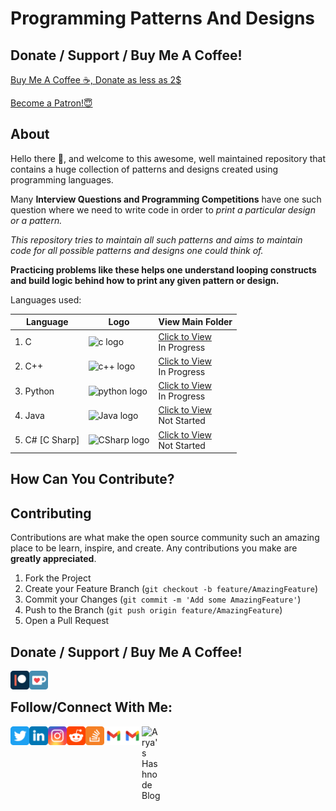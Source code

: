 # Programming Patterns And Designs

## Donate / Support / Buy Me A Coffee!

<a href="https://ko-fi.com/aryashah">Buy Me A Coffee ☕, Donate as less as 2$</a>

<a href="https://www.patreon.com/bePatron?u=45451225" data-patreon-widget-type="become-patron-button">Become a Patron!😇</a>

## About

Hello there 👋, and welcome to this awesome, well maintained repository that contains a huge collection of patterns and designs created using programming languages.

Many **Interview Questions and Programming Competitions** have one such question where we need to write code in order to *print a particular design or a pattern.*

*This repository tries to maintain all such patterns and aims to maintain code for all possible patterns and designs one could think of.*

**Practicing problems like these helps one understand looping constructs and build logic behind how to print any given pattern or design.**

Languages used:

| Language | Logo | View Main Folder |
|--------| --------- | ---------- |
| 1. C | ![c logo](https://github.com/aryashah2k/Programming-Patterns-And-Designs/blob/main/assets/c%20logo.png) | <a href="https://github.com/aryashah2k/Programming-Patterns-And-Designs/tree/main/C%20Pattern%20Programs">Click to View</a> <br> In Progress |
| 2. C++ | ![c++ logo](https://github.com/aryashah2k/Programming-Patterns-And-Designs/blob/main/assets/c%2B%2B%20logo.png) | <a href="https://github.com/aryashah2k/Programming-Patterns-And-Designs/tree/main/C%2B%2B%20Pattern%20Programs">Click to View</a> <br> In Progress |
| 3. Python | ![python logo](https://github.com/aryashah2k/Programming-Patterns-And-Designs/blob/main/assets/python%20logo.png) | <a href="https://github.com/aryashah2k/Programming-Patterns-And-Designs/tree/main/Python%20Pattern%20Programs">Click to View</a> <br> In Progress |
| 4. Java | ![Java logo](https://github.com/aryashah2k/Printing-Pattern-Programs/blob/main/assets/Java%20Logo.jpg) | <a href="">Click to View</a> <br> Not Started |
| 5. C# [C Sharp] | ![CSharp logo](https://github.com/aryashah2k/Printing-Pattern-Programs/blob/main/assets/CSharp%20Logo.jpg) | <a href="">Click to View</a> <br> Not Started |

## How Can You Contribute?

## Contributing

Contributions are what make the open source community such an amazing place to be learn, inspire, and create. Any contributions you make are **greatly appreciated**.

1. Fork the Project
2. Create your Feature Branch (`git checkout -b feature/AmazingFeature`)
3. Commit your Changes (`git commit -m 'Add some AmazingFeature'`)
4. Push to the Branch (`git push origin feature/AmazingFeature`)
5. Open a Pull Request

## Donate / Support / Buy Me A Coffee!

<a href="https://www.patreon.com/bePatron?u=45451225">
<img align="left" alt="Arya Shah | Patreon" width="30px" src="https://github.com/edent/SuperTinyIcons/blob/master/images/svg/patreon.svg" />
</a>	

<a href="https://ko-fi.com/aryashah">
<img align="left" alt="Arya Shah | Ko-Fi" width="30px" src="https://github.com/edent/SuperTinyIcons/blob/master/images/svg/ko-fi.svg" />
</a>
<br>
	
## Follow/Connect With Me:
	
<a href="https://twitter.com/aryashah2k">
  <img align="left" alt="Arya Shah | Twitter" width="30px" src="https://github.com/edent/SuperTinyIcons/blob/master/images/svg/twitter.svg" />
</a>
<a href="https://www.linkedin.com/in/arya--shah/">
  <img align="left" alt="Arya's LinkedIn" width="30px" src="https://github.com/edent/SuperTinyIcons/blob/master/images/svg/linkedin.svg" />
</a>
<a href="https://www.instagram.com/arya_shah_00/">
  <img align="left" alt="Arya's Instagram" width="30px" src="https://github.com/edent/SuperTinyIcons/blob/master/images/svg/instagram.svg" />
</a>
<a href="https://www.reddit.com/user/aryashah2k/">
  <img align="left" alt="Arya's Reddit" width="30px" src="https://github.com/edent/SuperTinyIcons/blob/master/images/svg/reddit.svg" />
</a>
<a href="https://stackoverflow.com/users/13949231/aryashah2k">
  <img align="left" alt="Arya's Stackoverlfow" width="30px" src="https://github.com/edent/SuperTinyIcons/blob/master/images/svg/stackoverflow.svg" />
</a>
<a href="mailto:aryashah2k@gmail.com">
  <img align="left" alt="Arya's Person Email" width="30px" src="https://github.com/edent/SuperTinyIcons/blob/master/images/svg/gmail.svg" />
</a>
<a href="mailto:arya.shah82@nmims.edu.in">
  <img align="left" alt="Arya's Institute Email" width="30px" src="https://github.com/edent/SuperTinyIcons/blob/master/images/svg/gmail.svg" />
</a>
<a href="https://aryashah.hashnode.dev">
  <img align="left" alt="Arya's Hashnode Blog" width="30px" src="https://github.com/aryashah2k/aryashah2k/blob/main/assets/hashnode.svg" />
</a>